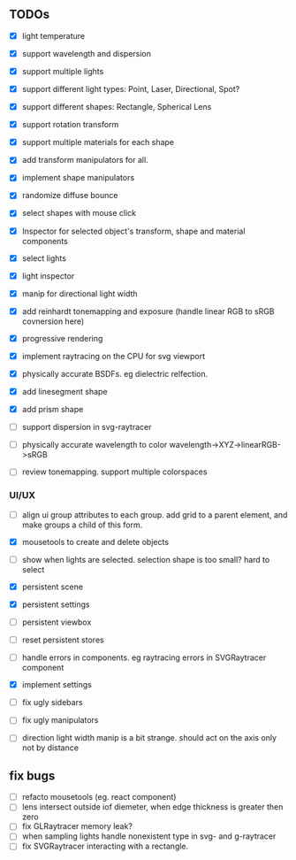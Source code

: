 ## TODOs
- [x] light temperature
- [x] support wavelength and dispersion

- [x] support multiple lights
- [x] support different light types: Point, Laser, Directional, Spot?
- [x] support different shapes: Rectangle, Spherical Lens
- [x] support rotation transform
- [x] support multiple materials for each shape
- [x] add transform manipulators for all.
- [x] implement shape manipulators
- [x] randomize diffuse bounce

- [x] select shapes with mouse click
- [x] Inspector for selected object's transform, shape and material components
- [x] select lights
- [x] light inspector
- [x] manip for directional light width
- [x] add reinhardt tonemapping and exposure (handle linear RGB to sRGB covnersion here)
- [x] progressive rendering
- [x] implement raytracing on the CPU for svg viewport
- [x] physically accurate BSDFs. eg dielectric relfection.
- [x] add linesegment shape
- [x] add prism shape

- [ ] support dispersion in svg-raytracer
- [ ] physically accurate wavelength to color wavelength->XYZ->linearRGB->sRGB
- [ ] review tonemapping. support multiple colorspaces

### UI/UX
- [ ] align ui group attributes to each group. add grid to a parent element, and make groups a child of this form.
- [x] mousetools to create and delete objects
- [ ] show when lights are selected. selection shape is too small? hard to select
- [x] persistent scene
- [x] persistent settings
- [ ] persistent viewbox
- [ ] reset persistent stores
- [ ] handle errors in components. eg raytracing errors in SVGRaytracer component
- [x] implement settings

- [ ] fix ugly sidebars
- [ ] fix ugly manipulators
- [ ] direction light width manip is a bit strange. should act on the axis only not by distance

## fix bugs
- [ ] refacto mousetools (eg. react component)
- [ ] lens intersect outside iof diemeter, when edge thickness is greater then zero
- [ ] fix GLRaytracer memory leak?
- [ ] when sampling lights handle nonexistent type in svg- and g-raytracer
- [ ] fix SVGRaytracer interacting with a rectangle.
